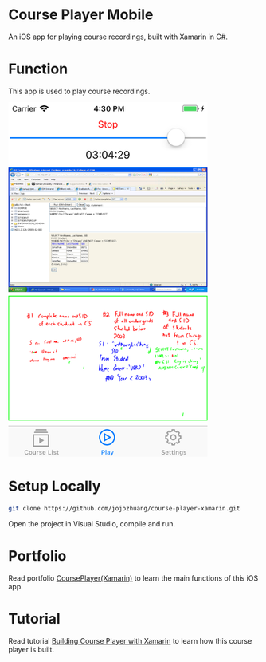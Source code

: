 # Course Player Mobile
An iOS app for playing course recordings, built with Xamarin in C#.

# Function
This app is used to play course recordings.

<kbd><img src="/public/drag.png" width="400px"></kbd>

# Setup Locally
```bash
git clone https://github.com/jojozhuang/course-player-xamarin.git
```
Open the project in Visual Studio, compile and run.

# Portfolio
Read portfolio [CoursePlayer(Xamarin)](http://jojozhuang.github.io/portfolio/course-player-xamarin/) to learn the main functions of this iOS app.

# Tutorial
Read tutorial [Building Course Player with Xamarin](http://jojozhuang.github.io/tutorial/mobile/building-course-player-with-xamarin/) to learn how this course player is built.
